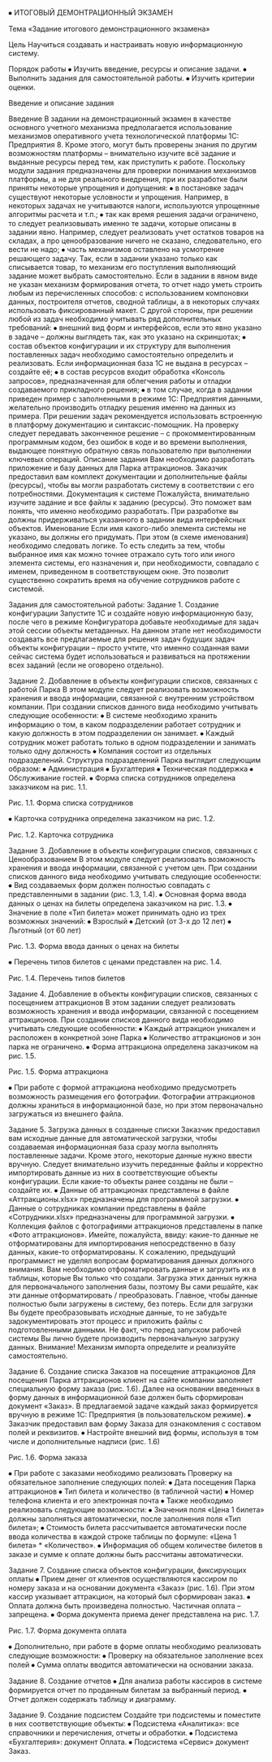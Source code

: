 ⦁	ИТОГОВЫЙ ДЕМОНТРАЦИОННЫЙ ЭКЗАМЕН

Тема «Задание итогового демонстрационного экзамена»

Цель
Научиться создавать и настраивать новую информационную систему.

Порядок работы
⦁	Изучить введение, ресурсы и описание задачи.
⦁	Выполнить задания для самостоятельной работы.
⦁	Изучить критерии оценки.

Введение и описание задания

Введение
В задании на демонстрационный экзамен в качестве основного учетного механизма предполагается использование механизмов оперативного учета технологической платформы 1С: Предприятия 8. Кроме этого, могут быть проверены знания по другим возможностям платформы – внимательно изучите всё задание и выданные ресурсы перед тем, как приступить к работе.
Поскольку модули задания предназначены для проверки понимания механизмов платформы, а не для реального внедрения, при их разработке были приняты некоторые упрощения и допущения:
⦁	в постановке задач существуют некоторые условности и упрощения. Например, в некоторых задачах не учитываются налоги, используются упрощенные алгоритмы расчета и т.п.;
⦁	так как время решения задачи ограничено, то следует реализовывать именно те задачи, которые описаны в задании явно. Например, следует реализовать учет остатков товаров на складах, а про ценообразование ничего не сказано, следовательно, его вести не надо;
⦁	часть механизмов оставлено на усмотрение решающего задачу. Так, если в задании указано только как списывается товар, то механизм его поступления выполняющий задание может выбрать самостоятельно. Если в задании в явном виде не указан механизм формирования отчета, то отчет надо уметь строить любым из перечисленных способов: с использованием компоновки данных, построителя отчетов, сводной таблицы, а в некоторых случаях использовать фиксированный макет.
С другой стороны, при решении любой из задач необходимо учитывать ряд дополнительных требований:
⦁	внешний вид форм и интерфейсов, если это явно указано в задаче – должны выглядеть так, как это указано на скриншотах;
⦁	состав объектов конфигурации и их структуру для выполнения поставленных задач необходимо самостоятельно определить и реализовать. Если информационная база 1С не выдана в ресурсах – создайте её;
⦁	в состав ресурсов входит обработка «Консоль запросов», предназначенная для облегчения работы и отладки создаваемого прикладного решения;
⦁	в том случае, когда в задании приведен пример с заполненными в режиме 1С: Предприятия данными, желательно производить отладку решения именно на данных из примера.
При решении задач рекомендуется использовать встроенную в платформу документацию и синтаксис-помощник. 
На проверку следует передавать законченное решение – с прокомментированным программным кодом, без ошибок в коде и во времени выполнения, выдающее понятную обратную связь пользователю при выполнении ключевых операций. 
Описание задания
Вам необходимо разработать приложение и базу данных для Парка аттракционов. Заказчик предоставил вам комплект документации и дополнительные файлы (ресурсы), чтобы вы могли разработать систему в соответствии с его потребностями. 
Документация к системе
Пожалуйста, внимательно изучите задание и все файлы к заданию (ресурсы). Это поможет вам понять, что именно необходимо разработать. При разработке вы должны придерживаться указанного в задании вида интерфейсных объектов.
Именование
Если имя какого-либо элемента системы не указано, вы должны его придумать. При этом (в схеме именования) необходимо следовать логике. То есть следить за тем, чтобы выбранное имя как можно точнее отражало суть того или иного элемента системы, его назначения и, при необходимости, совпадало с именем, приведенном в соответствующем окне. Это позволит существенно сократить время на обучение сотрудников работе с системой.

Задания для самостоятельной работы:
Задание 1. Создание конфигурации
Запустите 1С и создайте новую информационную базу, после чего в режиме Конфигуратора добавьте необходимые для задач этой сессии объекты метаданных.
На данном этапе нет необходимости создавать все предлагаемые для решения задач будущих задач объекты конфигурации – просто учтите, что именно созданная вами сейчас система будет использоваться и развиваться на протяжении всех заданий (если не оговорено отдельно). 

Задание 2. Добавление в объекты конфигурации списков, связанных с работой Парка
В этом модуле следует реализовать возможность хранения и ввода информации, связанной с внутренним устройством компании.
При создании списков данного вида необходимо учитывать следующие особенности:
⦁	В системе необходимо хранить информацию о том, в каком подразделении работает сотрудник и какую должность в этом подразделении он занимает.
⦁	Каждый сотрудник может работать только в одном подразделении и занимать только одну должность
⦁	Компания состоит из отдельных подразделений. Структура подразделений Парка выглядит следующим образом:
⦁	Администрация
⦁	Бухгалтерия
⦁	Техническая поддержка
⦁	Обслуживание гостей.
⦁	Форма списка сотрудников определена заказчиком на рис. 1.1.

 

Рис. 1.1. Форма списка сотрудников

⦁	Карточка сотрудника определена заказчиком на рис. 1.2.

 

Рис. 1.2. Карточка сотрудника


Задание 3. Добавление в объекты конфигурации списков, связанных с Ценообразованием
В этом модуле следует реализовать возможность хранения и ввода информации, связанной с учетом цен.
При создании списков данного вида необходимо учитывать следующие особенности:
⦁	Вид создаваемых форм должен полностью совпадать с представленными в задании (рис. 1.3, 1.4).
⦁	Основная форма ввода данных о ценах на билеты определена заказчиком на рис. 1.3.
⦁	Значение в поле «Тип билета» может принимать одно из трех возможных значений:
⦁	Взрослый
⦁	Детский (от 3-х до 12 лет)
⦁	Льготный (от 60 лет)

 

Рис. 1.3. Форма ввода данных о ценах на билеты

⦁	Перечень типов билетов с ценами представлен на рис. 1.4.

 

Рис. 1.4. Перечень типов билетов

Задание 4. Добавление в объекты конфигурации списков, связанных с посещением аттракционов
В этом задании следует реализовать возможность хранения и ввода информации, связанной с посещением аттракционов.
При создании списков данного вида необходимо учитывать следующие особенности:
⦁	Каждый аттракцион уникален и расположен в конкретной зоне Парка
⦁	Количество аттракционов и зон парка не ограничено.
⦁	Форма аттракциона определена заказчиком на рис. 1.5.

 

Рис. 1.5. Форма аттракциона

⦁	При работе с формой аттракциона необходимо предусмотреть возможность размещения его фотографии. Фотографии аттракционов должны храниться в информационной базе, но при этом первоначально загружаться из внешнего файла. 

Задание 5. Загрузка данных в созданные списки
Заказчик предоставил вам исходные данные для автоматической загрузки, чтобы создаваемая информационная база сразу могла выполнять поставленные задачи. Кроме этого, некоторые данные нужно ввести вручную. Следует внимательно изучить переданные файлы и корректно импортировать данные из них в соответствующие объекты конфигурации. Если какие-то объекты ранее созданы не были – создайте их.
⦁	Данные об аттракционах представлены в файле «Аттракционы.xlsx» предназначены для программной загрузки.
⦁	Данные о сотрудниках компании представлены в файле «Сотрудники.xlsx» предназначены для программной загрузки.
⦁	Коллекция файлов с фотографиями аттракционов представлены в папке «Фото аттракционов».
Имейте, пожалуйста, ввиду: какие-то данные не отформатированы для импортирования непосредственно в базу данных, какие-то отформатированы. К сожалению, предыдущий программист не уделял вопросам форматирования данных должного внимания. Вам необходимо отформатировать данные и загрузить их в таблицы, которые Вы только что создали. Загрузка этих данных нужна для первоначального заполнения базы, поэтому Вы сами решайте, как эти данные отформатировать / преобразовать. Главное, чтобы данные полностью были загружены в систему, без потерь. 
Если для загрузки Вы будете преобразовывать исходные данные, то не забудьте задокументировать этот процесс и приложить файлы с подготовленными данными. Не факт, что перед запуском рабочей системы Вы лично будете производить первоначальную загрузку данных.
Внимание! Механизм импорта определите и реализуйте самостоятельно.

Задание 6. Создание списка Заказов на посещение аттракционов
Для посещения Парка аттракционов клиент на сайте компании заполняет специальную форму заказа (рис. 1.6). 
Далее на основании введенных в форму данных в информационной базе должен быть сформирован документ «Заказ». В предлагаемой задаче каждый заказ формируется вручную в режиме 1С: Предприятия (в пользовательском режиме).
⦁	Заказчик предоставил вам форму Заказа для ознакомления с составом полей и реквизитов. 
⦁	Настройте внешний вид формы, используя в том числе и дополнительные надписи (рис. 1.6) 

 

Рис. 1.6. Форма заказа

⦁	При работе с заказами необходимо реализовать Проверку на обязательное заполнение следующих полей:
⦁	Дата посещения Парка аттракционов
⦁	Тип билета и количество (в табличной части)
⦁	Номер телефона клиента и его электронная почта
⦁	Также необходимо реализовать следующие возможности:
⦁	Значения поля «Цена 1 билета» должны заполняться автоматически, после заполнения поля «Тип билета»;
⦁	Стоимость билета рассчитывается автоматически после ввода количества в каждой строке таблицы по формуле: «Цена 1 билета» * «Количество».
⦁	Информация об общем количестве билетов в заказе и сумме к оплате должны быть рассчитаны автоматически.

Задание 7. Создание списка объектов конфигурации, фиксирующих оплаты
⦁	Прием денег от клиентов осуществляются кассиром по номеру заказа и на основании документа «Заказ» (рис. 1.6). 
При этом кассир указывает аттракцион, на который был сформирован заказ.
⦁	Оплата должна быть произведена полностью. Частичная оплата – запрещена. 
⦁	Форма документа приема денег представлена на рис. 1.7. 

 

Рис. 1.7. Форма документа оплата

⦁	Дополнительно, при работе в форме оплаты необходимо реализовать следующие возможности:
⦁	Проверку на обязательное заполнение всех полей
⦁	Сумма оплаты вводится автоматически на основании заказа. 

Задание 8. Создание отчетов
⦁	Для анализа работы кассиров в системе формируется отчет по проданным билетам за выбранный период. 
⦁	Отчет должен содержать таблицу и диаграмму.

Задание 9. Создание подсистем
Создайте три подсистемы и поместите в них соответствующие объекты:
⦁	Подсистема «Аналитика»: все справочники и перечисления, отчеты и обработки.
⦁	Подсистема «Бухгалтерия»: документ Оплата.
⦁	Подсистема «Сервис» документ Заказ.

